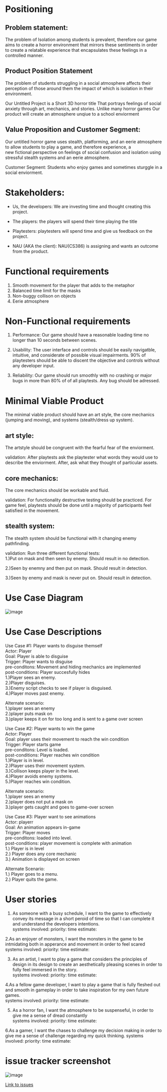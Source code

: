 # Positioning

## Problem statement:
<p>The problem of
Isolation among students is prevalent, therefore our game aims to create a horror environment that mirrors these sentiments in order to create a relatable experience that encapsulates these feelings in a controlled manner. </p>

## Product Position Statement

<p>
The problem of students struggling in a social atmosphere affects their perception of those around them the impact of which is isolation in their environment.
  
Our Untitled Project
is a Short 3D horror title
That
portrays feelings of social anxiety through art, mechanics, and stories.
Unlike
many horror games
Our product
will create an atmosphere unqiue to a school enviorment</p>

## Value Proposition and Customer Segment:

Our untitled horror game uses stealth, platforming, and an eerie atmosphere to allow students to play a game, and therefore experience, a <br>
new fictional perspective on feelings of social confusion and isolation using stressful stealth systems and an eerie atmosphere.

Customer Segment: Students who enjoy games and sometimes sturggle in a social enviorment.

# Stakeholders:

- Us, the developers: We are investing time and thought creating this project.<br>
* The players: the players will spend their time playing the title<br>
- Playtesters: playtesters will spend time and give us feedback on the project.<br>
* NAU (AKA the client): NAU(CS386) is assigning  and wants an outcome from the product.<br>

# Functional requirements

1. Smooth movement for the player that adds to the metaphor<br>
2. Balanced time limit for the masks<br>
3. Non-buggy collison on objects<br>
4. Eerie atmosphere

# Non-Functional requirements

1. Performance:
Our game should have a reasonable loading time no longer than 10 seconds between scenes. <br>


3. Usability:
The user interface and controls should be easily navigatble, intuitive, and considerate of possible visual impairments. 90% of playtesters should be able to discent the objective and controls without any developer input.<br>

5. Reliability: Our game should run smoothly with no crashing or major bugs in more than 80% of of all playtests. Any bug should be adressed.<br>


# Minimal Viable Product

The minimal viable product should have an art style, the core mechanics (jumping and moving), and systems (stealth/dress up system). <br>

## art style:
The artstyle should be congruent with the fearful fear of the enviorment.

validation: After playtests ask the playtester what words they would use to describe the enviorment. After, ask what they thought of particular assets.


## core mechanics:
The core mechanics should be workable and fluid. 

validation: For functionality destructive testing should be practiced. For game feel, playtests should be done until a majority of participants feel satisfied in the movement. 

## stealth system:
The stealth system should be functional with it changing enemy pathfinding. 

validation: Run three different functional tests:<br>
1.)Put on mask and then seen by enemy. Should result in no detection. 

2.)Seen by enemny and then put on mask. Should result in detection.

3.)Seen by enemy and mask is never put on. Should result in detection. 

# Use Case Diagram

![image](https://github.com/user-attachments/assets/d64725e7-fe6e-4061-a3aa-10def7217c4e)



# Use Case Descriptions

Use Case #1: Player wants to disguise themself<br>
Actor: Player<br>
Goal: Player is able to disguise<br>
Trigger: Player wants to disguise<br>
pre-conditons: Movement and hiding mechanics are implemented<br>
post-conditions: Player succesfully hides<br>
1.)Player sees an enemy.<br>
2.)Player disguises.<br>
3.)Enemy script checks to see if player is disguised.<br>
4.)Player moves past enemy. <br>

Alternate scenario: <br>
1.)player sees an enemy<br>
2.)player puts mask on <br>
3.)player keeps it on for too long and is sent to a game over screen<br>

Use Case #2: Player wants to win the game<br>
Actor: Player<br>
Goal: player uses their movement to reach the win condition<br>
Trigger: Player starts game<br>
pre-conditons: Level is loaded.<br>
post-conditions: Player reaches win condition<br>
1.)Player is in level.<br>
2.)Player uses their movement system.<br>
3.)Collison keeps player in the level.<br>
4.)Player avoids enemy systems. <br>
5.)Player reaches win condition. <br>


Alternate scenario: <br>
1.)player sees an enemy<br>
2.)player does not put a mask on<br>
3.)player gets caught and goes to game-over screen<br>

Use Case #3: Player want to see animations<br>
Actor: playerr<br>
Goal: An animation appears in-game<br>
Trigger: Player moves<br>
pre-conditons: loaded into level.<br>
post-conditions: player movement is complete with animation<br>
1.) Player is in level<br>
2.) Player does any core mechanic<br>
3.) Animation is displayed on screen<br>

Alternate Scenario: <br>
1.) Player goes to a menu.<br>
2.) Player quits the game. 



# User stories

1. As someone with a busy schedule, I want to the game to effectively convey its message in a short peroid of time so that I can complete it and understand the developers intentions.<br>
systems involved:
priority:
time estimate:

2.As an enjoyer of monsters, I want the monsters in the game to be intmidating both in apperance and movement in order to feel scared<br>
systems involved:
priority:
time estimate:

3. As an artist, I want to play a game that considers the principles of design in its design to create an aesthetically pleasing scenes in order to fully feel immersed in the story.<br>
systems involved:
priority:
time estimate:

4.As a fellow game developer, I want to play a game that is fully fleshed out and smooth in gameplay in order to take inspiration for my own future games.<br>
systems involved:
priority:
time estimate:

5. As a horror fan, I want the atmosphere to be suspenseful, in order to give me a sense of dread constantly <br>
systems involved:
priority:
time estimate:

6.As a gamer, I want the chases to challenge my decision making in order to give me a sense of challenge regarding my quick thinking.
systems involved:
priority:
time estimate:


# issue tracker screenshot
![image](https://github.com/user-attachments/assets/e5b59f00-84d3-466d-aff5-14e8825ab607)


[Link to issues](https://github.com/GCW48/cs386-a1/issues)




